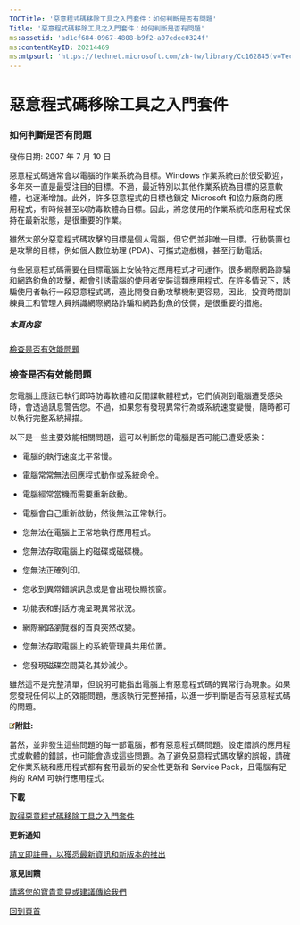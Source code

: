 ```yaml
---
TOCTitle: '惡意程式碼移除工具之入門套件：如何判斷是否有問題'
Title: '惡意程式碼移除工具之入門套件：如何判斷是否有問題'
ms:assetid: 'ad1cf684-0967-4808-b9f2-a07edee0324f'
ms:contentKeyID: 20214469
ms:mtpsurl: 'https://technet.microsoft.com/zh-tw/library/Cc162845(v=TechNet.10)'
---
```


惡意程式碼移除工具之入門套件
============================

### 如何判斷是否有問題

發佈日期: 2007 年 7 月 10 日

惡意程式碼通常會以電腦的作業系統為目標。Windows 作業系統由於很受歡迎，多年來一直是最受注目的目標。不過，最近特別以其他作業系統為目標的惡意軟體，也逐漸增加。此外，許多惡意程式的目標也鎖定 Microsoft 和協力廠商的應用程式，有時候甚至以防毒軟體為目標。因此，將您使用的作業系統和應用程式保持在最新狀態，是很重要的作業。

雖然大部分惡意程式碼攻擊的目標是個人電腦，但它們並非唯一目標。行動裝置也是攻擊的目標，例如個人數位助理 (PDA)、可攜式遊戲機，甚至行動電話。

有些惡意程式碼需要在目標電腦上安裝特定應用程式才可運作。很多網際網路詐騙和網路釣魚的攻擊，都會引誘電腦的使用者安裝這類應用程式。在許多情況下，誘騙使用者執行一段惡意程式碼，遠比開發自動攻擊機制更容易。因此，投資時間訓練員工和管理人員辨識網際網路詐騙和網路釣魚的伎倆，是很重要的措施。

##### 本頁內容

[](#ebae)[檢查是否有效能問題](#ebae)

### 檢查是否有效能問題

您電腦上應該已執行即時防毒軟體和反間諜軟體程式，它們偵測到電腦遭受感染時，會透過訊息警告您。不過，如果您有發現異常行為或系統速度變慢，隨時都可以執行完整系統掃描。

以下是一些主要效能相關問題，這可以判斷您的電腦是否可能已遭受感染：

-   電腦的執行速度比平常慢。

-   電腦常常無法回應程式動作或系統命令。

-   電腦經常當機而需要重新啟動。

-   電腦會自己重新啟動，然後無法正常執行。

-   您無法在電腦上正常地執行應用程式。

-   您無法存取電腦上的磁碟或磁碟機。

-   您無法正確列印。

-   您收到異常錯誤訊息或是會出現快顯視窗。

-   功能表和對話方塊呈現異常狀況。

-   網際網路瀏覽器的首頁突然改變。

-   您無法存取電腦上的系統管理員共用位置。

-   您發現磁碟空間莫名其妙減少。

雖然這不是完整清單，但說明可能指出電腦上有惡意程式碼的異常行為現象。如果您發現任何以上的效能問題，應該執行完整掃描，以進一步判斷是否有惡意程式碼的問題。

![](images/Cc162845.note(zh-tw,TechNet.10).gif)**附註:**

當然，並非發生這些問題的每一部電腦，都有惡意程式碼問題。設定錯誤的應用程式或軟體的錯誤，也可能會造成這些問題。為了避免惡意程式碼攻擊的誤報，請確定作業系統和應用程式都有套用最新的安全性更新和 Service Pack，且電腦有足夠的 RAM 可執行應用程式。

**下載**

[取得惡意程式碼移除工具之入門套件](https://go.microsoft.com/fwlink/?linkid=93108)

**更新通知**

[請立即註冊，以獲悉最新資訊和新版本的推出](https://go.microsoft.com/fwlink/?linkid=54982)

**意見回饋**

[請將您的寶貴意見或建議傳給我們](https://technet.microsoft.com/zh-tw/mailto:secwish?subject=malware%20removal%20starter%20kit)

[](#mainsection)[回到頁首](#mainsection)
